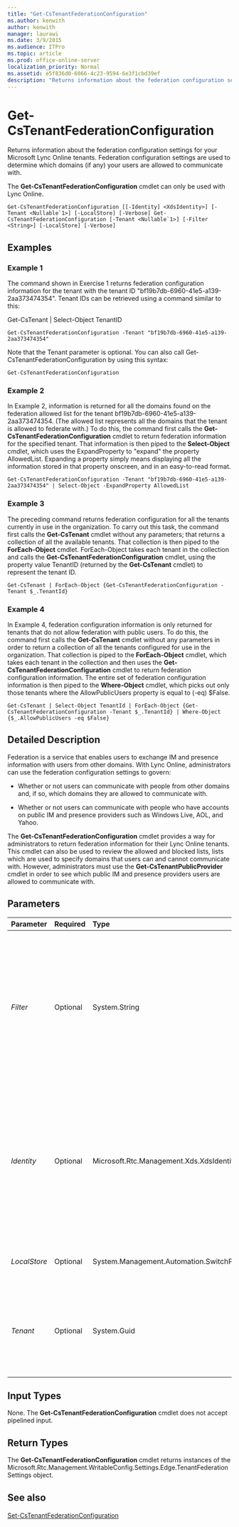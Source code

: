 ```yaml
---
title: "Get-CsTenantFederationConfiguration"
ms.author: kenwith
author: kenwith
manager: laurawi
ms.date: 3/9/2015
ms.audience: ITPro
ms.topic: article
ms.prod: office-online-server
localization_priority: Normal
ms.assetid: e5f836d0-6066-4c23-9594-6e3f1cbd39ef
description: "Returns information about the federation configuration settings for your Microsoft Lync Online tenants. Federation configuration settings are used to determine which domains (if any) your users are allowed to communicate with."
---
```


# Get-CsTenantFederationConfiguration
 
Returns information about the federation configuration settings for your Microsoft Lync Online tenants. Federation configuration settings are used to determine which domains (if any) your users are allowed to communicate with. 
  
The **Get-CsTenantFederationConfiguration** cmdlet can only be used with Lync Online.
  
```
Get-CsTenantFederationConfiguration [[-Identity] <XdsIdentity>] [-Tenant <Nullable`1>] [-LocalStore] [-Verbose] Get-CsTenantFederationConfiguration [-Tenant <Nullable`1>] [-Filter <String>] [-LocalStore] [-Verbose]
```

## Examples
<a name="Examples"> </a>

### Example 1

The command shown in Exercise 1 returns federation configuration information for the tenant with the tenant ID "bf19b7db-6960-41e5-a139-2aa373474354". Tenant IDs can be retrieved using a command similar to this:
  
Get-CsTenant | Select-Object TenantID
  
```
Get-CsTenantFederationConfiguration -Tenant "bf19b7db-6960-41e5-a139-2aa373474354"
```

Note that the Tenant parameter is optional. You can also call Get-CsTenantFederationConfiguration by using this syntax:
  
```
Get-CsTenantFederationConfiguration
```

### Example 2

In Example 2, information is returned for all the domains found on the federation allowed list for the tenant bf19b7db-6960-41e5-a139-2aa373474354. (The allowed list represents all the domains that the tenant is allowed to federate with.) To do this, the command first calls the **Get-CsTenantFederationConfiguration** cmdlet to return federation information for the specified tenant. That information is then piped to the **Select-Object** cmdlet, which uses the ExpandProperty to "expand" the property AllowedList. Expanding a property simply means displaying all the information stored in that property onscreen, and in an easy-to-read format.
  
```
Get-CsTenantFederationConfiguration -Tenant "bf19b7db-6960-41e5-a139-2aa373474354" | Select-Object -ExpandProperty AllowedList
```

### Example 3

The preceding command returns federation configuration for all the tenants currently in use in the organization. To carry out this task, the command first calls the **Get-CsTenant** cmdlet without any parameters; that returns a collection of all the available tenants. That collection is then piped to the **ForEach-Object** cmdlet. ForEach-Object takes each tenant in the collection and calls the **Get-CsTenantFederationConfiguration** cmdlet, using the property value TenantID (returned by the **Get-CsTenant** cmdlet) to represent the tenant ID.
  
```
Get-CsTenant | ForEach-Object {Get-CsTenantFederationConfiguration -Tenant $_.TenantId}
```

### Example 4

In Example 4, federation configuration information is only returned for tenants that do not allow federation with public users. To do this, the command first calls the **Get-CsTenant** cmdlet without any parameters in order to return a collection of all the tenants configured for use in the organization. That collection is piped to the **ForEach-Object** cmdlet, which takes each tenant in the collection and then uses the **Get-CsTenantFederationConfiguration** cmdlet to return federation configuration information. The entire set of federation configuration information is then piped to the **Where-Object** cmdlet, which picks out only those tenants where the AllowPublicUsers property is equal to (-eq) $False.
  
```
Get-CsTenant | Select-Object TenantId | ForEach-Object {Get-CsTenantFederationConfiguration -Tenant $_.TenantId} | Where-Object {$_.AllowPublicUsers -eq $False}
```

## Detailed Description
<a name="DetailedDescription"> </a>

Federation is a service that enables users to exchange IM and presence information with users from other domains. With Lync Online, administrators can use the federation configuration settings to govern:
  
- Whether or not users can communicate with people from other domains and, if so, which domains they are allowed to communicate with.
    
- Whether or not users can communicate with people who have accounts on public IM and presence providers such as Windows Live, AOL, and Yahoo.
    
The **Get-CsTenantFederationConfiguration** cmdlet provides a way for administrators to return federation information for their Lync Online tenants. This cmdlet can also be used to review the allowed and blocked lists, lists which are used to specify domains that users can and cannot communicate with. However, administrators must use the **Get-CsTenantPublicProvider** cmdlet in order to see which public IM and presence providers users are allowed to communicate with.
  
## Parameters
<a name="DetailedDescription"> </a>

|**Parameter**|**Required**|**Type**|**Description**|
|:-----|:-----|:-----|:-----|
| _Filter_ <br/> |Optional  <br/> |System.String  <br/> |Enables you to use wildcard characters in order to return a collection of tenant federation configuration settings. Because each tenant is limited to a single, global collection of federation configuration settings there is no need to use the Filter parameter. However, this is valid syntax for the **Get-CsTenantFederationConfiguration** cmdlet: <br/> Get-CsTenantFederationConfiguration -Tenant "bf19b7db-6960-41e5-a139-2aa373474354" -Filter "g\*"  <br/> |
| _Identity_ <br/> |Optional  <br/> |Microsoft.Rtc.Management.Xds.XdsIdentity  <br/> |Specifies the collection of tenant federation configuration settings to be returned. Because each tenant is limited to a single, global collection of federation settings there is no need include this parameter when calling the **Get-CsTenantFederationConfiguration** cmdlet. If you do choose to use the Identity parameter you must also include the Tenant parameter. For example: <br/> Get-CsTenantFederationConfiguration -Tenant "bf19b7db-6960-41e5-a139-2aa373474354" -Identity "global"  <br/> |
| _LocalStore_ <br/> |Optional  <br/> |System.Management.Automation.SwitchParameter  <br/> |Retrieves the tenant federation configuration data from the local replica of the Central Management store, rather than the Central Management store itself.  <br/> |
| _Tenant_ <br/> |Optional  <br/> |System.Guid  <br/> |Globally unique identifier (GUID) of the tenant account whose federation settings are being returned. For example:  <br/> -Tenant "38aad667-af54-4397-aaa7-e94c79ec2308"  <br/> You can return the tenant ID for each of your tenants by running this command:  <br/> Get-CsTenant | Select-Object DisplayName, TenantID  <br/> If you are using a remote session of Windows PowerShell and are connected only to Lync Online you do not have to include the Tenant parameter. Instead, the tenant ID will automatically be filled in for you based on your connection information. The Tenant parameter is primarily for use in a hybrid deployment.  <br/> |
   
## Input Types
<a name="InputTypes"> </a>

None. The **Get-CsTenantFederationConfiguration** cmdlet does not accept pipelined input.
  
## Return Types
<a name="ReturnTypes"> </a>

The **Get-CsTenantFederationConfiguration** cmdlet returns instances of the Microsoft.Rtc.Management.WritableConfig.Settings.Edge.TenantFederationSettings object.
  
## See also
<a name="ReturnTypes"> </a>

#### 

[Set-CsTenantFederationConfiguration](set-cstenantfederationconfiguration.md)

